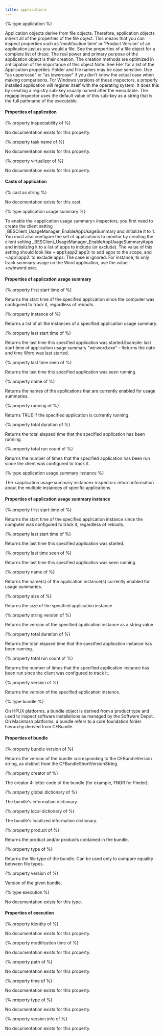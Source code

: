 ```yaml
---
title: applications
---
```


{% type application %}

Application objects derive from file objects. Therefore, application objects inherit all of the properties of the file object. This means that you can inspect properties such as &#39;modification time&#39; or &#39;Product Version&#39; of an application just as you would a file. See the properties of a file object for a complete list of these. The real power and primary purpose of the application object is their creation. The creation methods are optimized in anticipation of the importance of this object.Note: See  File&#39; for a list of the Application properties. Folder and file names may be case sensitive. Use &quot;as uppercase&quot; or &quot;as lowercase&quot; if you don&#39;t know the actual case when making comparisons. For Windows versions of these inspectors, a properly installed application will register itself with the operating system. It does this by creating a registry sub-key usually named after the executable. The regapp inspector uses the default value of this sub-key as a string that is the full pathname of the executable. 

#### Properties of application

{% property inspectability of <application> %}

No documentation exists for this property.

{% property task name of <application> %}

No documentation exists for this property.

{% property virtualizer of <application> %}

No documentation exists for this property.

#### Casts of application

{% cast <application> as string %}

No documentation exists for this cast.

{% type application usage summary %}

To enable the &lt;application usage summary&gt; inspectors, you first need to create the client setting _BESClient_UsageManager_EnableAppUsageSummary and initialize it to 1. You must also configure the set of applications to monitor by creating the client setting _BESClient_UsageManager_EnableAppUsageSummaryApps and initializing it to a list of apps to include (or exclude). The value of this setting should look like +:app1:app2:app3: to add apps to the scope, and -:app1:app2: to exclude apps. The case is ignored. For instance, to only track summary usage on the Word application, use the value +:winword.exe:.

#### Properties of application usage summary

{% property first start time of <application usage summary> %}

Returns the start time of the specified application since the computer was configured to track it, regardless of reboots.

{% property instance of <application usage summary> %}

Returns a list of all the instances of a specified application usage summary.

{% property last start time of <application usage summary> %}

Returns the last time this specified application was started.Example: last start time of application usage summary &quot;winword.exe&quot; - Returns the date and time Word was last started.

{% property last time seen of <application usage summary> %}

Returns the last time this specified application was seen running.

{% property name of <application usage summary> %}

Returns the names of the applications that are currently enabled for usage summaries.

{% property running of <application usage summary> %}

Returns TRUE if the specified application is currently running.

{% property total duration of <application usage summary> %}

Returns the total elapsed time that the specified application has been running.

{% property total run count of <application usage summary> %}

Returns the number of times that the specified application has been run since the client was configured to track it.

{% type application usage summary instance %}

The &lt;application usage summary instance&gt; inspectors return information about the multiple instances of specific applications.

#### Properties of application usage summary instance

{% property first start time of <application usage summary instance> %}

Returns the start time of the specified application instance since the computer was configured to track it, regardless of reboots.

{% property last start time of <application usage summary instance> %}

Returns the last time this specified application was started.

{% property last time seen of <application usage summary instance> %}

Returns the last time this specified application was seen running.

{% property name of <application usage summary instance> %}

Returns the name(s) of the application instance(s) currently enabled for usage summaries.

{% property size of <application usage summary instance> %}

Returns the size of the specified application instance.

{% property string version of <application usage summary instance> %}

Returns the version of the specified application instance as a string value.

{% property total duration of <application usage summary instance> %}

Returns the total elapsed time that the specified application instance has been running.

{% property total run count of <application usage summary instance> %}

Returns the number of times that the specified application instance has been run since the client was configured to track it.

{% property version of <application usage summary instance> %}

Returns the version of the specified application instance.

{% type bundle %}

On HPUX platforms, a bundle object is derived from a product type and used to inspect software installations as managed by the Software Depot. On Macintosh platforms, a bundle refers to a core foundation folder hierarchy derived from CFBundle.

#### Properties of bundle

{% property bundle version of <bundle> %}

Returns the version of the bundle corresponding to the CFBundleVersion string, as distinct from the CFBundleShortVersionString.

{% property creator of <bundle> %}

The creator 4-letter code of the bundle (for example, FNDR for Finder).

{% property global dictionary of <bundle> %}

The bundle&#39;s information dictionary.

{% property local dictionary of <bundle> %}

The bundle&#39;s localized information dictionary.

{% property product of <bundle> %}

Returns the product and/or products contained in the bundle.

{% property type of <bundle> %}

Returns the file type of the bundle. Can be used only to compare equality between file types.

{% property version of <bundle> %}

Version of the given bundle.

{% type execution %}

No documentation exists for this type.

#### Properties of execution

{% property identity of <execution> %}

No documentation exists for this property.

{% property modification time of <execution> %}

No documentation exists for this property.

{% property path of <execution> %}

No documentation exists for this property.

{% property time of <execution> %}

No documentation exists for this property.

{% property type of <execution> %}

No documentation exists for this property.

{% property version info of <execution> %}

No documentation exists for this property.

